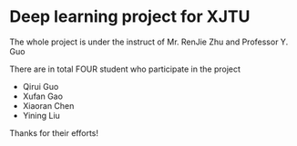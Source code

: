 # Deep learning project for XJTU

The whole project is under the instruct of Mr. RenJie Zhu and Professor Y. Guo

There are in total FOUR student who participate in the project

+ Qirui Guo
+ Xufan Gao
+ Xiaoran Chen
+ Yining Liu

Thanks for their efforts!